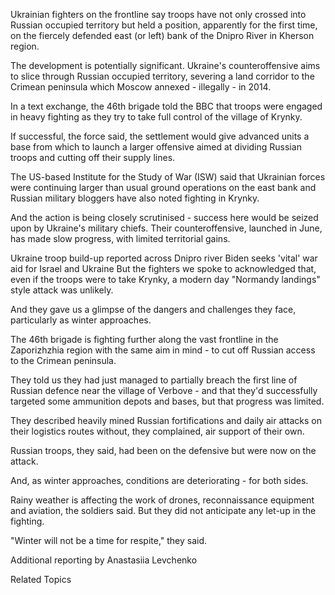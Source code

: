 Ukrainian fighters on the frontline say troops have not only crossed into Russian occupied territory but held a position, apparently for the first time, on the fiercely defended east (or left) bank of the Dnipro River in Kherson region.

The development is potentially significant. Ukraine's counteroffensive aims to slice through Russian occupied territory, severing a land corridor to the Crimean peninsula which Moscow annexed - illegally - in 2014.

In a text exchange, the 46th brigade told the BBC that troops were engaged in heavy fighting as they try to take full control of the village of Krynky.

If successful, the force said, the settlement would give advanced units a base from which to launch a larger offensive aimed at dividing Russian troops and cutting off their supply lines.

The US-based Institute for the Study of War (ISW) said that Ukrainian forces were continuing larger than usual ground operations on the east bank and Russian military bloggers have also noted fighting in Krynky.

And the action is being closely scrutinised - success here would be seized upon by Ukraine's military chiefs. Their counteroffensive, launched in June, has made slow progress, with limited territorial gains.

Ukraine troop build-up reported across Dnipro river
Biden seeks 'vital' war aid for Israel and Ukraine
But the fighters we spoke to acknowledged that, even if the troops were to take Krynky, a modern day "Normandy landings" style attack was unlikely.

And they gave us a glimpse of the dangers and challenges they face, particularly as winter approaches.

The 46th brigade is fighting further along the vast frontline in the Zaporizhzhia region with the same aim in mind - to cut off Russian access to the Crimean peninsula.

They told us they had just managed to partially breach the first line of Russian defence near the village of Verbove - and that they'd successfully targeted some ammunition depots and bases, but that progress was limited.

They described heavily mined Russian fortifications and daily air attacks on their logistics routes without, they complained, air support of their own.

Russian troops, they said, had been on the defensive but were now on the attack.

And, as winter approaches, conditions are deteriorating - for both sides.

Rainy weather is affecting the work of drones, reconnaissance equipment and aviation, the soldiers said. But they did not anticipate any let-up in the fighting.

"Winter will not be a time for respite," they said.

Additional reporting by Anastasiia Levchenko

Related Topics
